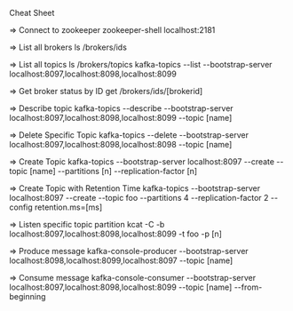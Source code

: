 Cheat Sheet

=> Connect to zookeeper
zookeeper-shell localhost:2181

=> List all brokers
ls /brokers/ids

=> List all topics
ls /brokers/topics
kafka-topics --list --bootstrap-server localhost:8097,localhost:8098,localhost:8099

=> Get broker status by ID
get /brokers/ids/[brokerid]

=> Describe topic
kafka-topics --describe --bootstrap-server localhost:8097,localhost:8098,localhost:8099 --topic [name]

=> Delete Specific Topic
kafka-topics --delete --bootstrap-server localhost:8097,localhost:8098,localhost:8098 --topic [name]

=> Create Topic
kafka-topics --bootstrap-server localhost:8097 --create --topic [name] --partitions [n] --replication-factor [n]

=> Create Topic with Retention Time
kafka-topics --bootstrap-server localhost:8097 --create --topic foo --partitions 4 --replication-factor 2 --config retention.ms=[ms]

=> Listen specific topic partition
kcat -C -b localhost:8097,localhost:8098,localhost:8099 -t foo -p [n]

=> Produce message
kafka-console-producer --bootstrap-server localhost:8098,localhost:8099,localhost:8097 --topic [name]

=> Consume message 
kafka-console-consumer --bootstrap-server localhost:8097,localhost:8098,localhost:8099 --topic [name] --from-beginning